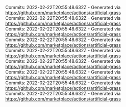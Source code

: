 Commits: 2022-02-22T20:55:48.632Z - Generated via https://github.com/marketplace/actions/artificial-grass
<br>
Commits: 2022-02-22T20:55:48.632Z - Generated via https://github.com/marketplace/actions/artificial-grass
<br>
Commits: 2022-02-22T20:55:48.632Z - Generated via https://github.com/marketplace/actions/artificial-grass
<br>
Commits: 2022-02-22T20:55:48.632Z - Generated via https://github.com/marketplace/actions/artificial-grass
<br>
Commits: 2022-02-22T20:55:48.632Z - Generated via https://github.com/marketplace/actions/artificial-grass
<br>
Commits: 2022-02-22T20:55:48.632Z - Generated via https://github.com/marketplace/actions/artificial-grass
<br>
Commits: 2022-02-22T20:55:48.632Z - Generated via https://github.com/marketplace/actions/artificial-grass
<br>
Commits: 2022-02-22T20:55:48.632Z - Generated via https://github.com/marketplace/actions/artificial-grass
<br>
Commits: 2022-02-22T20:55:48.632Z - Generated via https://github.com/marketplace/actions/artificial-grass
<br>
